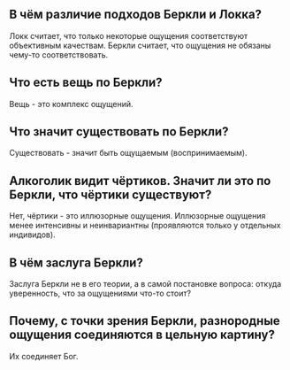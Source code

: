 ## В чём различие подходов Беркли и Локка?
Локк считает, что только некоторые ощущения соответствуют объективным качествам.
Беркли считает, что ощущения не обязаны чему-то соответствовать.

## Что есть вещь по Беркли?
Вещь - это комплекс ощущений.

## Что значит существовать по Беркли?
Существовать - значит быть ощущаемым (воспринимаемым).

## Алкоголик видит чёртиков. Значит ли это по Беркли, что чёртики существуют?
Нет, чёртики - это иллюзорные ощущения.
Иллюзорные ощущения менее интенсивны и неинвариантны (проявляются только у отдельных индивидов).

## В чём заслуга Беркли?
Заслуга Беркли не в его теории, а в самой постановке вопроса: откуда уверенность, что за ощущениями что-то стоит?

## Почему, с точки зрения Беркли, разнородные ощущения соединяются в цельную картину?
Их соединяет Бог.
